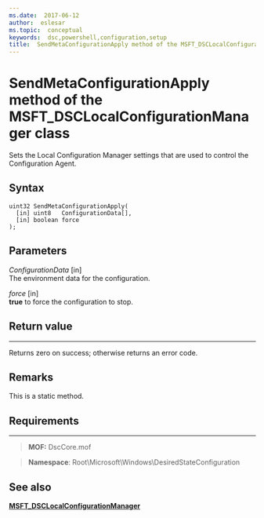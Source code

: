 ```yaml
---
ms.date:  2017-06-12
author:  eslesar
ms.topic:  conceptual
keywords:  dsc,powershell,configuration,setup
title:  SendMetaConfigurationApply method of the MSFT_DSCLocalConfigurationManager class
---
```


# SendMetaConfigurationApply method of the MSFT_DSCLocalConfigurationManager class

Sets the Local Configuration Manager settings that are used to control the Configuration Agent.

Syntax
------

```mof
uint32 SendMetaConfigurationApply(
  [in] uint8   ConfigurationData[],
  [in] boolean force
);
```

Parameters
----------

*ConfigurationData* \[in\]  
The environment data for the configuration.

*force* \[in\]  
**true** to force the configuration to stop.

## Return value
------------

Returns zero on success; otherwise returns an error code.

## Remarks

This is a static method.

## Requirements
------------
>**MOF:** DscCore.mof

>**Namespace**: Root\Microsoft\Windows\DesiredStateConfiguration


## See also


[**MSFT_DSCLocalConfigurationManager**](msft-dsclocalconfigurationmanager.md)


 

 



